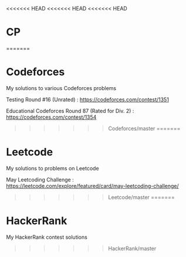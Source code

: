 <<<<<<< HEAD
<<<<<<< HEAD
<<<<<<< HEAD
# CP
=======
# Codeforces
My solutions to various Codeforces problems

Testing Round #16 (Unrated) : https://codeforces.com/contest/1351

Educational Codeforces Round 87 (Rated for Div. 2) : https://codeforces.com/contest/1354
>>>>>>> Codeforces/master
=======
# Leetcode
My solutions to problems on Leetcode

May Leetcoding Challenge : https://leetcode.com/explore/featured/card/may-leetcoding-challenge/
>>>>>>> Leetcode/master
=======
# HackerRank
My HackerRank contest solutions
>>>>>>> HackerRank/master
